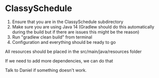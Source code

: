 # ClassySchedule

1. Ensure that you are in the ClassySchedule subdirectory
2. Make sure you are using Java 14 (Gradlew should do 
   this automatically during the build but if there are
   issues this might be the reason)
3. Run "gradlew clean build" from terminal
4. Configuration and everything should be ready to go

All resources should be placed in the src/main/java/resources folder

If we need to add more dependencies, we can do that

Talk to Daniel if something doesn't work.